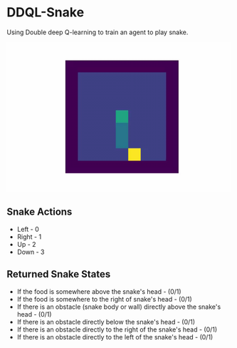 # DDQL-Snake
Using Double deep Q-learning to train an agent to play snake.


<img src="https://github.com/WhatsMyPurpose/DDQL-Snake/blob/main/Snake-Videos/github-vid.gif" width="600"/>

## Snake Actions
- Left - 0
- Right - 1
- Up - 2
- Down - 3

## Returned Snake States
- If the food is somewhere above the snake's head - (0/1) <br>
- If the food is somewhere to the right of snake's head - (0/1) <br>
- If there is an obstacle (snake body or wall) directly above the snake's head - (0/1) <br>
- If there is an obstacle directly below the snake's head - (0/1) <br>
- If there is an obstacle directly to the right of the snake's head - (0/1) <br>
- If there is an obstacle directly to the left of the snake's head - (0/1) <br>
